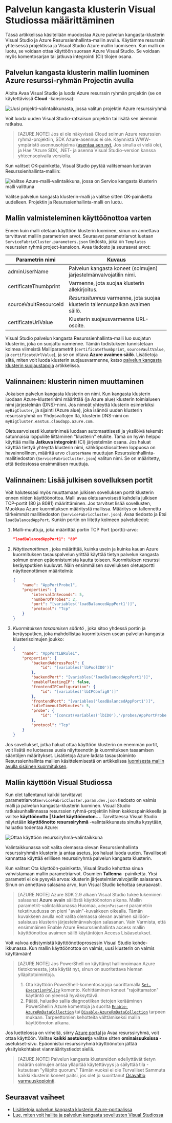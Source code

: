 <properties
   pageTitle="Palvelun kangasta klusterin Visual Studiossa määrittäminen | Microsoft Azure"
   description="Tässä artikkelissa käsitellään määrittämään palvelun kangasta klusterin Azure resurssiryhmä-Project Visual Studiossa luodut Azure Resurssienhallinta-mallin avulla"
   services="service-fabric"
   documentationCenter=".net"
   authors="karolz-ms"
   manager="adegeo"
   editor=""/>

<tags
   ms.service="service-fabric"
   ms.devlang="dotNet"
   ms.topic="article"
   ms.tgt_pltfrm="NA"
   ms.workload="NA"
   ms.date="10/06/2016"
   ms.author="karolz@microsoft.com"/>

# <a name="set-up-a-service-fabric-cluster-by-using-visual-studio"></a>Palvelun kangasta klusterin Visual Studiossa määrittäminen
Tässä artikkelissa käsitellään muodostaa Azure palvelun kangasta-klusterin Visual Studio ja Azure Resurssienhallinta-mallin avulla. Käytämme resurssin yhteisessä projektissa ja Visual Studio Azure mallin luomiseen. Kun malli on luotu, se voidaan ottaa käyttöön suoraan Azure Visual Studio. Se voidaan myös komentosarjan tai jatkuva integrointi (CI) tilojen osana.

## <a name="create-a-service-fabric-cluster-template-by-using-an-azure-resource-group-project"></a>Palvelun kangasta klusterin mallin luominen Azure resurssi-ryhmän Projectin avulla
Aloita Avaa Visual Studio ja luoda Azure resurssin ryhmän projektin (se on käytettävissä **Cloud** -kansiossa):

![Uusi projekti-valintaikkunasta, jossa valitun projektin Azure resurssiryhmä][1]

Voit luoda uuden Visual Studio-ratkaisun projektin tai lisätä sen aiemmin ratkaisu.

>[AZURE.NOTE] Jos ei ole näkyvissä Cloud solmun Azure resurssien ryhmä-projektiin, SDK Azure-asennus ei ole. Käynnistä WWW-ympäristö asennusohjelma ([asentaa sen nyt,](http://www.microsoft.com/web/downloads/platform.aspx) Jos sinulla ei vielä ole), ja Hae "Azure SDK, .NET- ja asenna Visual Studio-version kanssa yhteensopivalla versiolla.

Kun valitset OK-painiketta, Visual Studio pyytää valitsemaan luotavan Resurssienhallinta-malliin:

![Valitse Azure-malli-valintaikkuna, jossa on Service kangasta klusterin malli valittuna][2]

Valitse palvelun kangasta klusterin-malli ja valitse sitten OK-painiketta uudelleen. Projektin ja Resurssienhallinta-malli on luotu.

## <a name="prepare-the-template-for-deployment"></a>Mallin valmisteleminen käyttöönottoa varten
Ennen kuin malli otetaan käyttöön klusterin luominen, sinun on annettava tarvittavat malliin parametrien arvot. Seuraavat parametriarvot luetaan `ServiceFabricCluster.parameters.json` tiedosto, joka on `Templates` resurssien ryhmä project-kansioon. Avaa tiedosto ja seuraavat arvot:

|Parametrin nimi           |Kuvaus|
|-----------------------  |--------------------------|
|adminUserName            |Palvelun kangasta koneet (solmujen) järjestelmänvalvojatilin nimi.|
|certificateThumbprint    |Varmenne, jota suojaa klusterin allekirjoitus.|
|sourceVaultResourceId    |*Resurssitunnus* varmenne, jota suojaa klusterin tallennuspaikan avaimen säilö.|
|certificateUrlValue      |Klusterin suojausvarmenne URL-osoite.|

Visual Studio palvelun kangasta Resurssienhallinta-malli luo suojatun klusteriin, joka on suojattu varmenne. Tämän todistuksen tunnistetaan kolmea viimeistä Malliparametrit (`certificateThumbprint`, `sourceVaultValue`, ja `certificateUrlValue`), ja se on oltava **Azure avaimen säilö**. Lisätietoja siitä, miten voit luoda klusterin suojausvarmenne, katso [palvelun kangasta klusterin suojaustapoja](service-fabric-cluster-security.md#x509-certificates-and-service-fabric) artikkelissa.

## <a name="optional-change-the-cluster-name"></a>Valinnainen: klusterin nimen muuttaminen
Jokaisen palvelun kangasta klusterin on nimi. Kun kangasta klusterin luodaan Azure-klusterinimi määrittää (ja Azure alue) klusterin toimialueen nimi järjestelmän (DNS)-nimi. Jos nimeät yhteyttä klusterin esimerkiksi `myBigCluster`, ja sijainti (Azure alue), joka isännöi uuden klusterin resurssiryhmä on Yhdysvaltojen Itä, klusterin DNS-nimi on `myBigCluster.eastus.cloudapp.azure.com`.

Oletusarvoisesti klusterinimeä luodaan automaattisesti ja yksilöivä tekemät satunnaisia loppuliite liittäminen "klusterin" etuliite. Tämä on hyvin helppo käyttää mallia **Jatkuva integrointi** (CI) järjestelmän osana. Jos haluat käyttää tiettyä yhteyttä klusterin nimi, sähköpostiosoitteen loppuosa on havainnollinen, määritä arvo `clusterName` muuttujan Resurssienhallinta-mallitiedoston (`ServiceFabricCluster.json`) valitun nimi. Se on määritetty, että tiedostossa ensimmäisen muuttuja.

## <a name="optional-add-public-application-ports"></a>Valinnainen: Lisää julkisen sovelluksen portit
Voit halutessasi myös muuttamaan julkisen sovelluksen portit klusterin ennen niiden käyttöönottoa. Malli avaa oletusarvoisesti kahdella julkisen TCP-portit (80 ja 8081) määrittäminen. Jos tarvitset lisää sovellusten, Muokkaa Azure kuormituksen määritystä mallissa. Määritys on tallennettu tärkeimmät mallitiedoston (`ServiceFabricCluster.json`). Avaa tiedosto ja Etsi `loadBalancedAppPort`. Kunkin portin on liitetty kolmeen palvelutiedot:

1. Malli-muuttuja, joka määrittää portin TCP Port (portti)-arvo:

    ```json
    "loadBalancedAppPort1": "80"
    ```

2. *Näytteenottimen* , joka määrittää, kuinka usein ja kuinka kauan Azure kuormituksen tasauspalvelun yrittää käyttää tietyn palvelun kangasta solmun ennen epäonnistumista kautta toiseen. Kuormituksen resurssi keräysputkien kuuluvat. Näin ensimmäisen sovelluksen oletusportti näytteenottimen määritelmä:

    ```json
    {
        "name": "AppPortProbe1",
        "properties": {
            "intervalInSeconds": 5,
            "numberOfProbes": 2,
            "port": "[variables('loadBalancedAppPort1')]",
            "protocol": "Tcp"
        }
    }
    ```

3. *Kuormituksen tasaamisen sääntö* , joka sitoo yhdessä portin ja keräysputken, joka mahdollistaa kuormituksen usean palvelun kangasta klusterisolmujen joukko:

    ```json
    {
        "name": "AppPortLBRule1",
        "properties": {
            "backendAddressPool": {
                "id": "[variables('lbPoolID0')]"
            },
            "backendPort": "[variables('loadBalancedAppPort1')]",
            "enableFloatingIP": false,
            "frontendIPConfiguration": {
                "id": "[variables('lbIPConfig0')]"
            },
            "frontendPort": "[variables('loadBalancedAppPort1')]",
            "idleTimeoutInMinutes": 5,
            "probe": {
                "id": "[concat(variables('lbID0'),'/probes/AppPortProbe1')]"
            },
            "protocol": "Tcp"
        }
    }
    ```
Jos sovellukset, jotka haluat ottaa käyttöön klusterin on enemmän portit, voit lisätä ne luotaessa uusia näytteenotin ja kuormituksen tasaamisen sääntöjen määritykset. Lisätietoja Azure ladata tasaustoiminto Resurssienhallinta mallien käsittelemisestä on artikkelissa [luomisesta mallin avulla sisäinen kuormituksen](../load-balancer/load-balancer-get-started-ilb-arm-template.md).

## <a name="deploy-the-template-by-using-visual-studio"></a>Mallin käyttöön Visual Studiossa
Kun olet tallentanut kaikki tarvittavat parametriarvot`ServiceFabricCluster.param.dev.json` tiedosto on valmis malli ja palvelun kangasta-klusterin luominen. Visual Studio ratkaisunhallinnassa resurssien ryhmä-projektiin hiiren kakkospainikkeella ja valitse **käyttöönotto | Uudet käyttöönoton...**. Tarvittaessa Visual Studio näytetään **käyttöönotto resurssiryhmä** -valintaikkunasta sinulta kysytään, haluatko todentaa Azure:

![Ottaa käyttöön resurssiryhmä-valintaikkuna][3]

Valintaikkunassa voit valita olemassa olevan Resurssienhallinta resurssiryhmän klusterin ja antaa asetus, jos haluat luoda uuden. Tavallisesti kannattaa käyttää erillisen resurssiryhmä palvelun kangasta klusterin.

Kun valitset Ota käyttöön-painiketta, Visual Studio kehottaa sinua vahvistamaan mallin parametriarvot. Osumien **Tallenna** -painiketta. Yksi parametri ei ole pysyviä arvoa: klusterin järjestelmänvalvojatilin salasanan. Sinun on annettava salasana arvo, kun Visual Studio kehottaa seuraavasti.

>[AZURE.NOTE] Azure SDK 2.9 alkaen Visual Studio tukee lukeminen salasanat **Azure avain** säilöstä käyttöönoton aikana. Mallin parametrit-valintaikkunassa Huomaa, `adminPassword` parametrin tekstiruudussa on pieni "avain"-kuvakkeen oikealla. Tämän kuvakkeen avulla voit valita olemassa olevan avaimen säilöön-salaisuus klusterin järjestelmänvalvojan salasanan. Vain Varmista, että ensimmäinen Enable Azure Resurssienhallinta access mallin käyttöönottoa avaimen säilö käytäntöjen Access Lisäasetukset. 

Voit valvoa edistymistä käyttöönottoprosessin Visual Studio kohde-ikkunassa. Kun mallin käyttöönottoa on valmis, uusi klusterin on valmis käyttämään!

>[AZURE.NOTE] Jos PowerShell on käyttänyt hallinnoimaan Azure tietokoneesta, jota käytät nyt, sinun on suoritettava hieman ylläpitotoimintoja.
>1. Ota käyttöön PowerShell-komentosarjoja suorittamalla [`Set-ExecutionPolicy`](https://technet.microsoft.com/library/hh849812.aspx) komento. Kehittäminen koneet "rajoittamaton" käytäntö on yleensä hyväksyttävä.
>2. Päätä, haluatko sallia diagnostiikan tietojen kerääminen PowerShellin Azure komentoja ja suorita [`Enable-AzureRmDataCollection`](https://msdn.microsoft.com/library/mt619303.aspx) tai [`Disable-AzureRmDataCollection`](https://msdn.microsoft.com/library/mt619236.aspx) tarpeen mukaan. Tarpeettomien kehotteita välttämiseksi mallin käyttöönoton aikana.

Jos luettelossa on virheitä, siirry [Azure portal](https://portal.azure.com/) ja Avaa resurssiryhmä, voit ottaa käyttöön. Valitse **kaikki asetukset**ja valitse sitten **ominaisuuksissa** -asetukset-sivu. Epäonnistui resurssiryhmä käyttöönoton jättää yksityiskohtaiset vianmääritystiedot siellä.

>[AZURE.NOTE] Palvelun kangasta klustereiden edellyttävät tietyn määrän solmujen antaa ylläpitää käytettävyys ja säilyttää tila - kutsutaan "ylläpito quorum." Tämän vuoksi ei ole Turvalliset Sammuta kaikki klusterin koneet paitsi, jos olet jo suorittanut [Osavaltio varmuuskopiointi](service-fabric-reliable-services-backup-restore.md).

## <a name="next-steps"></a>Seuraavat vaiheet
- [Lisätietoja palvelun kangasta klusterin Azure-portaalissa](service-fabric-cluster-creation-via-portal.md)
- [Lue, miten voit hallita ja palvelun kangasta sovellusten Visual Studiossa](service-fabric-manage-application-in-visual-studio.md)

<!--Image references-->
[1]: ./media/service-fabric-cluster-creation-via-visual-studio/azure-resource-group-project-creation.png
[2]: ./media/service-fabric-cluster-creation-via-visual-studio/selecting-azure-template.png
[3]: ./media/service-fabric-cluster-creation-via-visual-studio/deploy-to-azure.png
